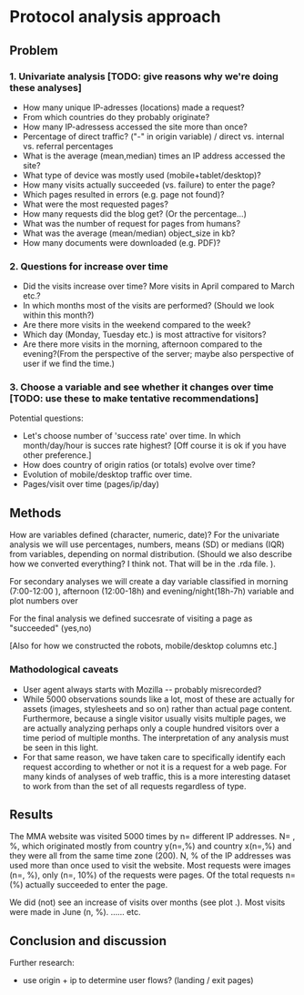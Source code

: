 # Protocol analysis approach

## Problem

### 1. Univariate analysis [TODO: give reasons why we're doing these analyses]

- How many unique IP-adresses (locations) made a request? 
- From which countries do they probably originate?
- How many IP-adressess accessed the site more than once? 
- Percentage of direct traffic? ("-" in origin variable) / direct vs. internal vs. referral percentages
- What is the average (mean,median) times an IP address accessed the site? 
- What type of device was mostly used (mobile+tablet/desktop)? 
- How many visits actually succeeded (vs. failure) to enter the page?
- Which pages resulted in errors (e.g. page not found)?
- What were the most requested pages?
- How many requests did the blog get? (Or the percentage...)
- What was the number of request for pages from humans? 
- What was the average (mean/median) object_size in kb?
- How many documents were downloaded (e.g. PDF)?

### 2. Questions for increase over time

- Did the visits increase over time? More visits in April compared to March etc.?
- In which months most of the visits are performed? (Should we look within this month?)
- Are there more visits in the weekend compared to the week? 
- Which day (Monday, Tuesday etc.) is most attractive for visitors?
- Are there more visits in the morning, afternoon compared to the evening?(From the perspective of the server; maybe also perspective of user if we find the time.)

### 3. Choose a variable and see whether it changes over time [TODO: use these to make tentative recommendations]

Potential questions: 

- Let's choose number of 'success rate' over time. In which month/day/hour is succes rate highest? [Off course it is ok if you have other preference.]
- How does country of origin ratios (or totals) evolve over time?
- Evolution of mobile/desktop traffic over time.
- Pages/visit over time (pages/ip/day)

## Methods

How are variables defined (character, numeric, date)? For the univariate analysis we will use percentages, numbers, means (SD) or medians (IQR) from variables, depending on normal distribution. (Should we also describe how we converted everything? I think not. That will be in the .rda file. ).

For secondary analyses we will create a day variable classified in morning (7:00-12:00 ), afternoon (12:00-18h) and evening/night(18h-7h) variable and plot numbers over

For the final analysis we defined succesrate of visiting a page as "succeeded" (yes,no)

[Also for how we constructed the robots, mobile/desktop columns etc.]

### Mathodological caveats

* User agent always starts with Mozilla -- probably misrecorded?
* While 5000 observations sounds like a lot, most of these are actually for assets (images, stylesheets and so on) rather than actual page content. Furthermore, because a single visitor usually visits multiple pages, we are actually analyzing perhaps only a couple hundred visitors over a time period of multiple months. The interpretation of any analysis must be seen in this light.
* For that same reason, we have taken care to specifically identify each request according to whether or not it is a request for a web page. For many kinds of analyses of web traffic, this is a more interesting dataset to work from than the set of all requests regardless of type.

## Results

The MMA website was visited 5000 times by n= different IP addresses. N= , %, which originated mostly from country y(n=,%) and country x(n=,%) and they were all from the same time zone (200). N, % of the IP addresses was used more than once used to visit the website. Most requests were images (n=, %), only (n=, 10%) of the requests were pages. Of the total requests n= (%) actually succeeded to enter the page.

We did (not) see an increase of visits over months (see plot .). Most visits were made in June (n, %). …… etc.

## Conclusion and discussion

Further research: 

- use origin + ip to determine user flows? (landing / exit pages)
